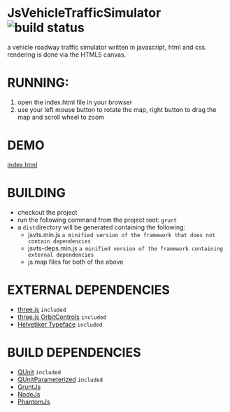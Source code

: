 JsVehicleTrafficSimulator ![build status](https://travis-ci.org/bicarbon8/JsVehicleTrafficSimulator.svg)
=========================

a vehicle roadway traffic simulator written in javascript, html and css.  rendering is done via the HTML5 canvas.

# RUNNING:

1. open the index.html file in your browser
2. use your left mouse button to rotate the map, right button to drag the map and scroll wheel to zoom

# DEMO
[index.html](http://rawgit.com/bicarbon8/JsVehicleTrafficSimulator/master/examples/index.html)

# BUILDING
- checkout the project
- run the following command from the project root: ```grunt```
- a ```dist```directory will be generated containing the following:
  - jsvts.min.js ```a minified version of the framework that does not contain dependencies```
  - jsvts-deps.min.js ```a minified version of the framework containing external dependencies```
  - js.map files for both of the above

# EXTERNAL DEPENDENCIES
- [three.js](http://github.com/mrdoob/three.js/) ```included```
- [three.js OrbitControls](http://threejs.org/examples/js/controls/OrbitControls.js) ```included```
- [Helvetiker Typeface](http://typeface.neocracy.org/) ```included```

# BUILD DEPENDENCIES
- [QUnit](http://qunitjs.com/) ```included```
- [QUnitParameterized](https://github.com/AStepaniuk/qunit-parameterize) ```included```
- [GruntJs](http://gruntjs.com/)
- [NodeJs](http://nodejs.org/)
- [PhantomJs](http://phantomjs.org/)
